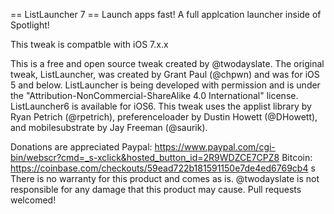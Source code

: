 == ListLauncher 7 == 
Launch apps fast! A full applcation launcher inside of Spotlight!

This tweak is compatble with iOS 7.x.x

This is a free and open source tweak created by @twodayslate. The original tweak, ListLauncher, was created by Grant Paul (@chpwn) and was for iOS 5 and below. ListLauncher is being developed with permission and is under the "Attribution-NonCommercial-ShareAlike 4.0 International" license. ListLauncher6 is available for iOS6. 
This tweak uses the applist library by Ryan Petrich (@rpetrich), preferenceloader by Dustin Howett (@DHowett), and mobilesubstrate by Jay Freeman (@saurik).  

Donations are appreciated
Paypal: https://www.paypal.com/cgi-bin/webscr?cmd=_s-xclick&hosted_button_id=2R9WDZCE7CPZ8
Bitcoin: https://coinbase.com/checkouts/59ead722b181591150e7de4ed6769cb4
s
There is no warranty for this product and comes as is. @twodayslate is not responsible for any damage that this product may cause. Pull requests welcomed! 